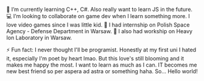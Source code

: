 🌱 I’m currently learning C++, C#. Also really want to learn JS in the future.
💻 I’m looking to collaborate on game dev when I learn something more. I love video games since I was little kid.
🚀 I had internship on Polish Space Agency - Defense Department in Warsaw. 
🎇 I also had workship on Heavy Ion Laboratory in Warsaw.

⚡ Fun fact: I never thought I'll be programist. Honestly at my first uni I hated it, especially I'm poet by heart lmao. But this love's still blooming and it makes me happy the most. I want to learn as much as I can. IT becomes me new best friend so per aspera ad astra or something haha. So... Hello world! 
